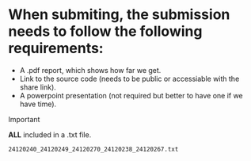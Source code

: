 # When submiting, the submission needs to follow the following requirements:

- A .pdf report, which shows how far we get.
- Link to the source code (needs to be public or accessiable with the share link).
- A powerpoint presentation (not required but better to have one if we have time).

>[!IMPORTANT]
>**ALL** included in a .txt file.

```24120240_24120249_24120270_24120238_24120267.txt```